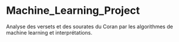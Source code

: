 # Machine_Learning_Project
Analyse des versets et des sourates du Coran par les algorithmes de machine  learning et interprétations. 
